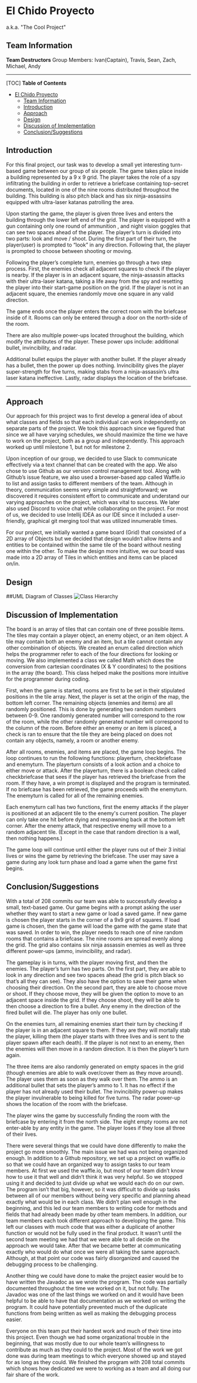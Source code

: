El Chido Proyecto 
===================
a.k.a. "The Cool Project"


**Team Information**
-------------
<b>Team Destructors</b>
Group Members: Ivan(Captain), Travis, Sean, Zach, Michael, Andy

----------
[TOC]
**Table of Contents** 

- [El Chido Proyecto ](#)
	- [Team Information](#team-information)
	- [Introduction](#introduction)
	- [Approach](#approach)
	- [Design](#design)
	- [Discussion of Implementation](#discussion-of-implementation)
	- [Conclusion/Suggestions](#conclusionsuggestions)



**Introduction**
-------------

For this final project, our task was to develop a small yet interesting turn-based game between our group of six people. The game takes place inside a building represented by a 9 x 9 grid. The player takes the role of a spy infiltrating the building in order to retrieve a briefcase containing top-secret documents, located in one of the nine rooms distributed throughout the building. This building is also pitch black and has six ninja-assassins equipped with ultra-laser katanas patrolling the area.

Upon starting the game, the player is given three lives and enters the building through the lower left end of the grid. The player is equipped with a gun containing only one round of ammunition , and night vision goggles that can see two spaces ahead of the player. The player’s turn is divided into two parts: look and move / shoot. During the first part of their turn, the player(user) is prompted to “look” in any direction. Following that, the player is prompted to choose between shooting or moving. 

Following the player’s complete turn, enemies go through a two step process. First, the enemies check all adjacent squares to check if the player is nearby. If the player is in an adjacent square, the ninja-assassin attacks with their ultra-laser katana, taking a life away from the spy and resetting the player into their start-game position on the grid. If the player is not in an adjacent square, the enemies randomly move one square in any valid direction.

The game ends once the player enters the correct room with the briefcase inside of it. Rooms can only be entered through a door on the north-side of the room. 

There are also multiple power-ups located throughout the building, which modify the attributes of the player. These power ups include: additional bullet, invincibility, and radar.

Additional bullet equips the player with another bullet. If the player already has a bullet, then the power up does nothing. Invincibility gives the player super-strength for five turns, making stabs from a ninja-assassin’s ultra laser katana ineffective. Lastly, radar displays the location of the briefcase.

----------


**Approach**
-------------------

Our approach for this project was to first develop a general idea of about what classes and fields so that each individual can work independently on separate parts of the project. We took this approach since we figured that since we all have varying schedules, we should maximize the time we have to work on the project, both as a group and independently. This approach worked up until milestone 1, but not for milestone 2. 

Upon inception of our group, we decided to use Slack to communicate effectively via a text channel that can be created with the app. We also chose to use Github as our version control management tool. Along with Github’s issue feature, we also used a browser-based app called Waffle.io to list and assign tasks to different members of the team. Although in theory, communication seems very simple and straightforward; we discovered it requires consistent effort to communicate and understand our varying approaches on the project, which was vital to success. We later also used Discord to voice chat while collaborating on the project. For most of us, we decided to use Intellij IDEA as our IDE since it included a user-friendly, graphical git merging tool that was utilized innumerable times.

For our project, we initially wanted a game board (Grid) that consisted of a 2D array of Objects but we decided that design wouldn’t allow items and entities to be contained within the same tile of the board without nesting one within the other. To make the design more intuitive, we our board was made into a 2D array of Tiles in which entities and items can be placed on/in. 

Design
--------
##UML Diagram of Classes
![Class Hierarchy](http://g.gravizo.com/g?%20%20class%20Main%7B%7D%20class%20GameEngine%20extends%20Main%7B%7D%20class%20SaveEngine%20extends%20GameEngine%7B%7D%20class%20GameState%20extends%20SaveEngine%7B%7D%20class%20UI%20extends%20GameEngine%7B%7D%20class%20Grid%20extends%20GameEngine%7B%7D%20class%20Tile%20extends%20Grid%7B%7D%20class%20Room%20extends%20Tile%7B%7D%20class%20Entity%20extends%20Tile%7B%7D%20class%20Player%20extends%20Entity%7B%7D%20class%20Enemy%20extends%20Entity%7B%7D%20class%20Item%20extends%20Tile%7B%7D%20class%20Invincibility%20extends%20Item%7B%7D%20class%20Ammo%20extends%20Item%7B%7D%20class%20Radar%20extends%20Item%7B%7D)

**Discussion of Implementation**
--------
The board is an array of tiles that can contain one of three possible items. The tiles may contain a player object, an enemy object, or an item object. A tile may contain both an enemy and an item, but a tile cannot contain any other combination of objects. We created an enum called direction which helps the programmer refer to each of the four directions for looking or moving. We also implemented a class we called Math which does the conversion from cartesian coordinates (X & Y coordinates) to the positions in the array (the board). This class helped make the positions more intuitive for the programmer during coding. 

First, when the game is started, rooms are first to be set in their stipulated positions in the tile array. Next, the player is set at the origin of the map, the bottom left corner.  The remaining objects (enemies and items) are all randomly positioned. This is done by generating two random numbers between 0-9. One randomly generated number will correspond to the row of the room, while the other randomly generated number will correspond to the column of the room. Before either an enemy or an item is placed, a check is ran to ensure that the tile they are being placed on does not contain any objects, namely, a room or another enemy.

After all rooms, enemies, and items are placed, the game loop begins. The loop continues to run the following functions: playerturn, checkbriefcase and enemyturn. The playerturn consists of a look action and a choice to either move or attack. After the playerturn, there is a boolean check called checkbriefcase that sees if the player has retrieved the briefcase from the room. If they have, a win prompt is displayed and the program is terminated. If no briefcase has been retrieved, the game proceeds with the enemyturn. The enemyturn is called for all of the remaining enemies. 

Each enemyturn call has two functions, first the enemy attacks if the player is positioned at an adjacent tile to the enemy's current position. The player can only take one hit before dying and respawning back at the bottom left corner. After the enemy attack, that respective enemy will move to a random adjacent tile. (Except in the case that random direction is a wall, then nothing happens.)

The game loop will continue until either the player runs out of their 3 initial lives or wins the game by retrieving the briefcase. The user may save a game during any look turn phase and load a game when the game first begins. 


**Conclusion/Suggestions**
-------
With a total of 208 commits our team was able to successfully develop a small, text-based game. Our game begins with a prompt asking the user whether they want to start a new game or load a saved game. If new game is chosen the player starts in the corner of a 9x9 grid of squares. If load game is chosen, then the game will load the game with the game state that was saved. In order to win, the player needs to reach one of nine random rooms that contains a briefcase. The nine rooms are spread evenly along the grid. The grid also contains six ninja assassin enemies as well as three different power-ups (ammo, invincibility, and radar).

The gameplay is in turns, with the player moving first, and then the enemies. The player’s turn has two parts. On the first part, they are able to look in any direction and see two spaces ahead (the grid is pitch black so that’s all they can see). They also have the option to save their game when choosing their direction. On the second part, they are able to choose move or shoot. If they choose move, they will be given the option to move to an adjacent space inside the grid. If they choose shoot, they will be able to then choose a direction to fire a bullet. Any enemy in the direction of the fired bullet will die. The player has only one bullet.

On the enemies turn, all remaining enemies start their turn by checking if the player is in an adjacent square to them. If they are they will mortally stab the player, killing them (the player starts with three lives and is sent to the player spawn after each death). If the player is not next to an enemy, then the enemies will then move in a random direction. It is then the player’s turn again.

The three items are also randomly generated on empty spaces in the grid (though enemies are able to walk over/cover them as they move around). The player uses them as soon as they walk over them. The ammo is an additional bullet that sets the player’s ammo to 1. It has no effect if the player has not already used their bullet. The invincibility power-up makes the player invulnerable to being killed for five turns. The radar power-up shows the location of the room with the briefcase.

The player wins the game by successfully finding the room with the briefcase by entering it from the north side. The eight empty rooms are not enter-able by any entity in the game. The player loses if they lose all three of their lives.

There were several things that we could have done differently to make the project go more smoothly. The main issue we had was not being organized enough. In addition to a Github repository, we set up a project on waffle.io so that we could have an organized way to assign tasks to our team members. At first we used the waffle.io, but most of our team didn’t know how to use it that well and didn’t think it was very helpful. So we stopped using it and decided to just divide up what we would each do on our own. The program isn’t that big, however, so it was difficult to divide up tasks between all of our members without being very specific and planning ahead exactly what would be in each class. We didn’t plan well enough in the beginning, and this led our team members to writing code for methods and fields that had already been made by other team members. In addition, our team members each took different approach to developing the game. This left our classes with much code that was either a duplicate of another function or would not be fully used in the final product. It wasn’t until the second team meeting we had that we were able to all decide on the approach we would take. After that we became better at communicating exactly who would do what once we were all taking the same approach. Although, at that point our code was fairly disorganized and caused the debugging process to be challenging.

Another thing we could have done to make the project easier would be to have written the Javadoc as we wrote the program. The code was partially documented throughout the time we worked on it, but not fully. The Javadoc was one of the last things we worked on and it would have been helpful to be able to have that documentation as we worked on writing the program. It could have potentially prevented much of the duplicate functions from being written as well as making the debugging process easier.

Everyone on this team put their hardest work and much of their time into this project. Even though we had some organizational trouble in the beginning, that was mostly due to our whole team’s willingness to contribute as much as they could to the project. Most of the work we got done was during team meetings to which everyone showed up and stayed for as long as they could. We finished the program with 208 total commits which shows how dedicated we were to working as a team and all doing our fair share of the work.



